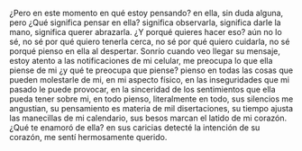 
¿Pero en este momento en qué estoy pensando? en ella, sin duda alguna, pero ¿Qué significa pensar en ella? significa observarla, significa darle la mano, significa querer abrazarla. ¿Y porqué quieres hacer eso? aún no lo sé, no sé por qué quiero tenerla cerca, no sé por qué quiero cuidarla, no sé porqué pienso en ella al despertar. Sonrío cuando veo llegar su mensaje, estoy atento a las notificaciones de mi celular, me preocupa lo que ella piense de mi ¿y qué te preocupa que piense? pienso en todas las cosas que pueden molestarle de mi, en mi aspecto físico, en las inseguridades que mi pasado le puede provocar, en la sinceridad de los sentimientos que ella pueda tener sobre mi, en todo pienso, literalmente en todo, sus silencios me angustian, su pensamiento es materia de mil disertaciones, su tiempo ajusta las manecillas de mi calendario, sus besos marcan el latido de mi corazón. ¿Qué te enamoró de ella?   en sus caricias detecté la intención de su corazón, me sentí hermosamente querido. 